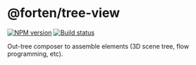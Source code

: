 # @forten/tree-view

[![NPM version][npm-image]][npm-url]
[![Build status][travis-image]][travis-url]

[npm-image]: https://img.shields.io/npm/v/@forten/tree-view.svg?style=flat
[npm-url]: https://npmjs.org/package/@forten/tree-view
[travis-image]: https://img.shields.io/travis/fortenjs/forten.svg?style=flat
[travis-url]: https://travis-ci.org/fortenjs/forten

Out-tree composer to assemble elements (3D scene tree, flow programming, etc).
